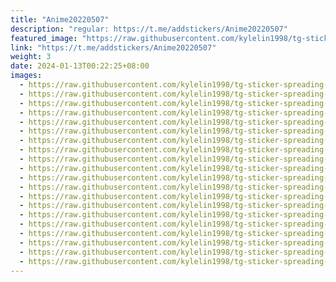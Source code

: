```yaml
---
title: "Anime20220507"
description: "regular: https://t.me/addstickers/Anime20220507"
featured_image: "https://raw.githubusercontent.com/kylelin1998/tg-sticker-spreading-worldwide-images/main/img/5a9ac5b9-b5d5-4be1-a119-647a2d056cbe.jpg"
link: "https://t.me/addstickers/Anime20220507"
weight: 3
date: 2024-01-13T00:22:25+08:00
images:
  - https://raw.githubusercontent.com/kylelin1998/tg-sticker-spreading-worldwide-images/main/img/5a9ac5b9-b5d5-4be1-a119-647a2d056cbe.jpg
  - https://raw.githubusercontent.com/kylelin1998/tg-sticker-spreading-worldwide-images/main/img/69108aee-83c3-44d4-b8cb-211b5f752b2a.jpg
  - https://raw.githubusercontent.com/kylelin1998/tg-sticker-spreading-worldwide-images/main/img/9a23a5cf-7266-419e-8f9f-21b499abc16c.jpg
  - https://raw.githubusercontent.com/kylelin1998/tg-sticker-spreading-worldwide-images/main/img/c7694e3d-65ce-475c-bdb5-70dbb297cb59.jpg
  - https://raw.githubusercontent.com/kylelin1998/tg-sticker-spreading-worldwide-images/main/img/78eed070-1f6c-455d-98f4-f11ad0cbd289.jpg
  - https://raw.githubusercontent.com/kylelin1998/tg-sticker-spreading-worldwide-images/main/img/28315f5e-a060-47b0-9587-dc42eadadecf.jpg
  - https://raw.githubusercontent.com/kylelin1998/tg-sticker-spreading-worldwide-images/main/img/6cde5ff9-6572-46ee-93dd-3afa157b9f80.jpg
  - https://raw.githubusercontent.com/kylelin1998/tg-sticker-spreading-worldwide-images/main/img/722c1a07-2735-4f75-84f0-4f98587043a1.jpg
  - https://raw.githubusercontent.com/kylelin1998/tg-sticker-spreading-worldwide-images/main/img/d2b062d0-8c00-403d-9870-8cb0b205e3b7.jpg
  - https://raw.githubusercontent.com/kylelin1998/tg-sticker-spreading-worldwide-images/main/img/7402222f-7d27-40dc-8ad6-3b13d13b1216.jpg
  - https://raw.githubusercontent.com/kylelin1998/tg-sticker-spreading-worldwide-images/main/img/5681f719-9b26-4610-ad7b-2787c5b7a5b9.jpg
  - https://raw.githubusercontent.com/kylelin1998/tg-sticker-spreading-worldwide-images/main/img/6e28127e-3d4f-47d5-ae93-507ea349aa14.jpg
  - https://raw.githubusercontent.com/kylelin1998/tg-sticker-spreading-worldwide-images/main/img/9e868a54-ad31-4ab9-b52f-771fbf3f68ac.jpg
  - https://raw.githubusercontent.com/kylelin1998/tg-sticker-spreading-worldwide-images/main/img/07391337-bf60-4865-925f-b8e9202c8a24.jpg
  - https://raw.githubusercontent.com/kylelin1998/tg-sticker-spreading-worldwide-images/main/img/7337fa2e-be3b-4638-9857-72674d2110f0.jpg
  - https://raw.githubusercontent.com/kylelin1998/tg-sticker-spreading-worldwide-images/main/img/dc9f1455-a73c-4532-93bc-c70bbd2a3df7.jpg
  - https://raw.githubusercontent.com/kylelin1998/tg-sticker-spreading-worldwide-images/main/img/c6aac42e-3c7c-44ce-bc98-27c0cf286ba3.jpg
  - https://raw.githubusercontent.com/kylelin1998/tg-sticker-spreading-worldwide-images/main/img/59c627b0-e3b0-4ab1-86e0-046a36a37b09.jpg
  - https://raw.githubusercontent.com/kylelin1998/tg-sticker-spreading-worldwide-images/main/img/6c2ae315-39e8-41be-b91e-0f18e9056d79.jpg
  - https://raw.githubusercontent.com/kylelin1998/tg-sticker-spreading-worldwide-images/main/img/749dfe80-af63-4df4-86fa-df105f1eca28.jpg
---
```

